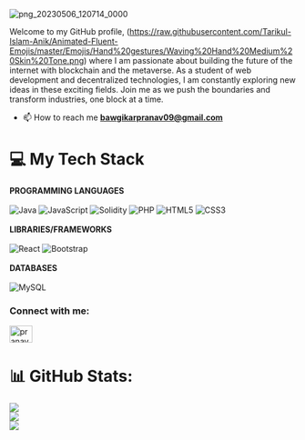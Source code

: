 
![png_20230506_120714_0000](https://user-images.githubusercontent.com/102728016/236607748-07df79cb-ec74-4bbc-be2e-392cded699b4.png)

Welcome to my GitHub profile, (https://raw.githubusercontent.com/Tarikul-Islam-Anik/Animated-Fluent-Emojis/master/Emojis/Hand%20gestures/Waving%20Hand%20Medium%20Skin%20Tone.png) where I am passionate about building the future of the internet with blockchain and the metaverse. As a student of web development and decentralized technologies, I am constantly exploring new ideas in these exciting fields. Join me as we push the boundaries and transform industries, one block at a time.

- 📫 How to reach me **bawgikarpranav09@gmail.com**

# 💻 My Tech Stack
<strong>PROGRAMMING LANGUAGES</strong></br><br>
![Java](https://img.shields.io/badge/java-%23ED8B00.svg?style=for-the-badge&logo=java&logoColor=white) ![JavaScript](https://img.shields.io/badge/javascript-%23323330.svg?style=for-the-badge&logo=javascript&logoColor=%23F7DF1E) ![Solidity](https://img.shields.io/badge/Solidity-%23363636.svg?style=for-the-badge&logo=solidity&logoColor=white) ![PHP](https://img.shields.io/badge/php-%23777BB4.svg?style=for-the-badge&logo=php&logoColor=white) ![HTML5](https://img.shields.io/badge/html5-%23E34F26.svg?style=for-the-badge&logo=html5&logoColor=white) ![CSS3](https://img.shields.io/badge/css3-%231572B6.svg?style=for-the-badge&logo=css3&logoColor=white)   <br><br>
<strong>LIBRARIES/FRAMEWORKS</strong><br><br> ![React](https://img.shields.io/badge/react-%2320232a.svg?style=for-the-badge&logo=react&logoColor=%2361DAFB) ![Bootstrap](https://img.shields.io/badge/bootstrap-%23563D7C.svg?style=for-the-badge&logo=bootstrap&logoColor=white)  <br><br>
<strong>DATABASES</strong><br><br> ![MySQL](https://img.shields.io/badge/mysql-%2300f.svg?style=for-the-badge&logo=mysql&logoColor=white)

<h3 align="left">Connect with me:</h3>
<p align="left">
<a href="https://instagram.com/pranavbawgikar" target="blank"><img align="center" src="https://raw.githubusercontent.com/rahuldkjain/github-profile-readme-generator/master/src/images/icons/Social/instagram.svg" alt="pranavbawgikar" height="30" width="40" /></a>
</p>

# 📊 GitHub Stats:
![](https://github-readme-stats.vercel.app/api?username=PranavBawgikar&theme=dark&hide_border=false&include_all_commits=true&count_private=true)<br/>
![](https://github-readme-streak-stats.herokuapp.com/?user=PranavBawgikar&theme=dark&hide_border=false)<br/>
![](https://github-readme-stats.vercel.app/api/top-langs/?username=PranavBawgikar&theme=dark&hide_border=false&include_all_commits=true&count_private=true&layout=compact)
